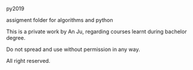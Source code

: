 py2019

assigment folder for algorithms and python

This is a private work by An Ju, regarding courses learnt during bachelor degree.

Do not spread and use without permission in any way.

All right reserved.
